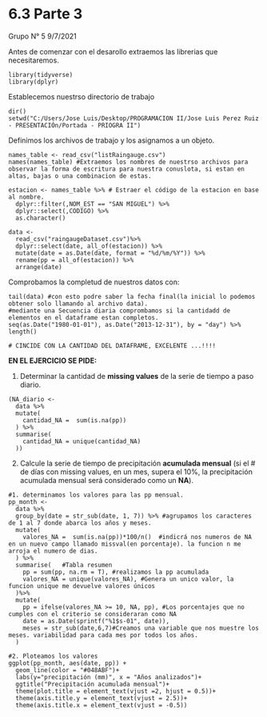 6.3 Parte 3
================
Grupo N° 5
9/7/2021

Antes de comenzar con el desarollo extraemos las librerias que
necesitaremos.

``` {r}
library(tidyverse)
library(dplyr)
```

Establecemos nuestrso directorio de trabajo

``` {r}
dir()
setwd("C:/Users/Jose Luis/Desktop/PROGRAMACION II/Jose Luis Perez Ruiz - PRESENTACIÓn/Portada - PRIOGRA II")
```

Definimos los archivos de trabajo y los asignamos a un objeto.

``` {r}
names_table <- read_csv("listRaingauge.csv")
names(names_table) #Extraemos los nombres de nuestrso archivos para observar la forma de escritura para nuestra conuslota, si estan en altas, bajas o una combinacion de estas.

estacion <- names_table %>% # Estraer el código de la estacion en base al nombre.
  dplyr::filter(,NOM_EST == "SAN MIGUEL") %>%
  dplyr::select(,CODIGO) %>%
  as.character()

data <- 
  read_csv("raingaugeDataset.csv")%>%
  dplyr::select(date, all_of(estacion)) %>%
  mutate(date = as.Date(date, format = "%d/%m/%Y")) %>%
  rename(pp = all_of(estacion)) %>%
  arrange(date)
```

Comprobamos la completud de nuestros datos con:

``` {r}
tail(data) #con esto podre saber la fecha final(la inicial lo podemos obtener solo llamando al archivo data).
#mediante una Secuencia diaria comprombamos si la cantidadd de elementos en el dataframe estan completos.
seq(as.Date("1980-01-01"), as.Date("2013-12-31"), by = "day") %>%
length()

# CINCIDE CON LA CANTIDAD DEL DATAFRAME, EXCELENTE ...!!!!
```

**EN EL EJERCICIO SE PIDE:**

1)  Determinar la cantidad de **missing values** de la serie de tiempo a
    paso diario.

<!-- end list -->

``` {r}
(NA_diario <- 
  data %>%
  mutate(
    cantidad_NA =  sum(is.na(pp)) 
  ) %>%
  summarise(  
    cantidad_NA = unique(cantidad_NA) 
  ))
```

2)  Calcule la serie de tiempo de precipitación **acumulada mensual**
    (si el \# de días con missing values, en un mes, supera el 10%, la
    precipitación acumulada mensual será considerado como un **NA**).

<!-- end list -->

``` {r}
#1. determinamos los valores para las pp mensual.
pp_month <- 
  data %>%
  group_by(date = str_sub(date, 1, 7)) %>% #agrupamos los caracteres de 1 al 7 donde abarca los años y meses.
  mutate(
    valores_NA =  sum(is.na(pp))*100/n()  #indicrá nos numeros de NA en un nuevo campo llamado missval(en porcentaje). la funcion n me arroja el numero de dias.
  ) %>%
  summarise(   #Tabla resumen
    pp = sum(pp, na.rm = T), #realizamos la pp acumulada
    valores_NA = unique(valores_NA), #Genera un unico valor, la funcion unique me devuelve valores únicos
  )%>%
  mutate(
    pp = ifelse(valores_NA >= 10, NA, pp), #Los porcentajes que no cumples con el criterio se consideraran como NA
    date = as.Date(sprintf("%1$s-01", date)),
    meses = str_sub(date,6,7)#Creamos una variable que nos muestre los meses. variabilidad para cada mes por todos los años.
  )

#2. Ploteamos los valores
ggplot(pp_month, aes(date, pp)) +
  geom_line(color = "#048ABF")+
  labs(y="precipitación (mm)", x = "Años analizados")+
  ggtitle("Precipitación acumulada mensual")+
  theme(plot.title = element_text(vjust =2, hjust = 0.5))+
  theme(axis.title.y = element_text(vjust = 2.5))+
  theme(axis.title.x = element_text(vjust = -0.5))
```
